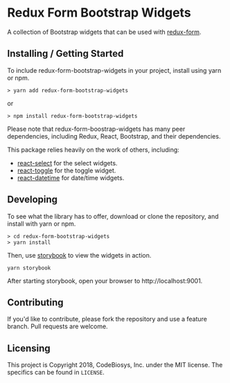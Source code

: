 # Redux Form Bootstrap Widgets

A collection of Bootstrap widgets that can be used with [redux-form](https://redux-form.com/).


## Installing / Getting Started

To include redux-form-bootstrap-widgets in your project, install using yarn or npm.

```
> yarn add redux-form-bootstrap-widgets
```

or

```
> npm install redux-form-bootstrap-widgets
```

Please note that redux-form-boostrap-widgets has many peer dependencies, including
Redux, React, Bootstrap, and their dependencies.

This package relies heavily on the work of others, including:
- [react-select](http://jedwatson.github.io/react-select/) for the select widgets.
- [react-toggle](http://aaronshaf.github.io/react-toggle/) for the toggle widget.
- [react-datetime](https://github.com/YouCanBookMe/react-datetime) for date/time widgets.


## Developing

To see what the library has to offer, download or clone the repository, and
install with yarn or npm.

```
> cd redux-form-bootstrap-widgets
> yarn install
```

Then, use [storybook](https://storybook.js.org/) to view the widgets in action.

```
yarn storybook
```

After starting storybook, open your browser to http://localhost:9001.


## Contributing

If you'd like to contribute, please fork the repository and use a feature
branch. Pull requests are welcome.


## Licensing

This project is Copyright 2018, CodeBiosys, Inc. under the MIT license.
The specifics can be found in `LICENSE`.
